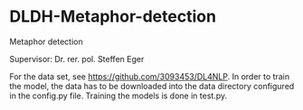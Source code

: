 # DLDH-Metaphor-detection

Metaphor detection

Supervisor: Dr. rer. pol. Steffen Eger

For the data set, see https://github.com/3093453/DL4NLP. In order to train the model, the data has to be downloaded into the data directory configured in the config.py file.
Training the models is done in test.py. 
